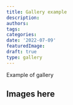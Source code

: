 ```yaml
---
title: Gallery example
description:
authors:
tags:
categories:
date: '2022-07-09'
featuredImage:
draft: true
type: gallery
---
```




Example of gallery

<!--more-->

## Images here